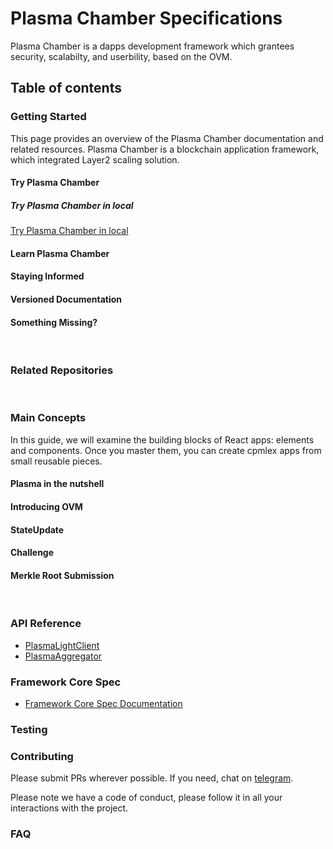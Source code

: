# Plasma Chamber Specifications

Plasma Chamber is a dapps development framework which grantees security, scalabilty, and userbility, based on the OVM.

## Table of contents

### Getting Started

This page provides an overview of the Plasma Chamber documentation and related resources.
Plasma Chamber is a blockchain application framework, which integrated Layer2 scaling solution.

#### Try Plasma Chamber

##### Try Plasma Chamber in local

[Try Plasma Chamber in local](/getting-started/try-plasma-chamber-in-local.md)

#### Learn Plasma Chamber

#### Staying Informed

#### Versioned Documentation

#### Something Missing?

<br>

### Related Repositories

<br>

### Main Concepts

In this guide, we will examine the building blocks of React apps: elements and components. Once you master them, you can create cpmlex apps from small reusable pieces.

#### Plasma in the nutshell

#### Introducing OVM

#### StateUpdate

#### Challenge

#### Merkle Root Submission

<br>

### API Reference

- [PlasmaLightClient](/API/plasma-light-client.md)
- [PlasmaAggregator](/API/plasma-aggregator.md)

### Framework Core Spec

- [Framework Core Spec Documentation](/core-spec/index.md)

### Testing

### Contributing

Please submit PRs wherever possible. If you need, chat on [telegram](https://t.me/cryptoeocnomicslab).

Please note we have a code of conduct, please follow it in all your interactions with the project.

### FAQ
